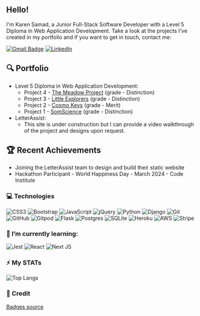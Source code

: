 ## Hello!

I'm Karen Samad, a Junior Full-Stack Software Developer with a Level 5 Diploma in Web Application Development. 
Take a look at the projects I've created in my portfolio and if you want to get in touch, contact me:

[![Gmail Badge](https://img.shields.io/badge/-karenlsamad@gmail.com-c14438?style=flat-square&logo=Gmail&logoColor=white&link=mailto:karenlsamad@gmail.com)](mailto:karenlsamad@gmail.com)
[![LinkedIn](https://img.shields.io/badge/linkedin-%230077B5.svg?style=flat-square&logo=linkedin&logoColor=white)](https://www.linkedin.com/in/karen-samad-developer159/)

## 🔍 Portfolio
* Level 5 Diploma in Web Application Development:
   * Project 4 - [The Meadow Project](https://github.com/kosamad/the-meadow-project) (grade - Distinction)
   * Project 3 - [Little Explorers](https://github.com/kosamad/little-explorers) (grade - Distinction)
   * Project 2 - [Cosmo Keys](https://github.com/kosamad/Cosmo-Keys) (grade - Merit)
   * Project 1 - [SomScience](https://github.com/kosamad/SomScience) (grade - Distinction)
* LetterAssist:
   * This site is under construction but I can provide a video walkthrough of the project and designs upon request. 
   
## 🏆 Recent Achievements

* Joining the LetterAssist team to design and build their static website
* Hackathon Participant - World Happiness Day - March 2024 - Code Institute

### 💻 Technologies

![CSS3](https://img.shields.io/badge/-CSS3-1572B6?style=flat-square&logo=css3)
![Bootstrap](https://img.shields.io/badge/-Bootstrap-563D7C?style=flat-square&logo=bootstrap)
![JavaScript](https://img.shields.io/badge/-JavaScript-black?style=flat-square&logo=javascript)
![jQuery](https://img.shields.io/badge/jquery-%230769AD.svg?style=flat-square&logo=jquery&logoColor=white)
![Python](https://img.shields.io/badge/-Python-black?style=flat-square&logo=Python)
![Django](https://img.shields.io/badge/django-%23092E20.svg?style=flat-square&logo=django&logoColor=white)
![Git](https://img.shields.io/badge/-Git-black?style=flat-square&logo=git)
![GitHub](https://img.shields.io/badge/-GitHub-181717?style=flat-square&logo=github)
![Gitpod](https://img.shields.io/badge/-Gitpod-f06611.svg?style=flat-square&logo=gitpod&logoColor=white)
![Flask](https://img.shields.io/badge/flask-%23000.svg?style=flat-square&logo=flask&logoColor=white)
![Postgres](https://img.shields.io/badge/postgres-%23316192.svg?style=flat-square&logo=postgresql&logoColor=white)
![SQLite](https://img.shields.io/badge/sqlite-%2307405e.svg?style=flat-square&logo=sqlite&logoColor=white)
![Heroku](https://img.shields.io/badge/heroku-%23430098.svg?style=flat-square&logo=heroku&logoColor=white)
![AWS](https://img.shields.io/badge/AWS-%23FF9900.svg?style=flat-squar&logo=amazon-aws&logoColor=white)
![Stripe](https://img.shields.io/badge/Stripe-626CD9?style=flat-squar&logo=Stripe&logoColor=white)

### 🌱 I’m currently learning:

![Jest](https://img.shields.io/badge/-jest-%23C21325?style=flat-square&logo=jest&logoColor=white)
![React](https://img.shields.io/badge/react-%2320232a.svg?style=flat-squar&logo=react&logoColor=%2361DAFB)
![Next JS](https://img.shields.io/badge/Next-black?style=flat-squar&logo=next.js&logoColor=white)

### ⚡️ My STATs

![Top Langs](https://github-readme-stats.vercel.app/api/top-langs/?username=kosamad&hide=TeX&layout=compact)

### 🎺 Credit
[Badges source](https://github.com/Ileriayo/markdown-badges)
